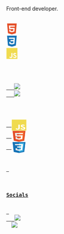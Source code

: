 Front-end developer.




<!---
Rbaiak/Rbaiak is a ✨ special ✨ repository because its `README.md` (this file) appears on your GitHub profile.
You can click the Preview link to take a look at your changes.
--->

<code>
<img height = "30" src = "https://github.com/devicons/devicon/blob/master/icons/html5/html5-plain.svg">
<img height ="30" src= "https://github.com/devicons/devicon/blob/master/icons/css3/css3-plain.svg">
<img height="30" src="https://raw.githubusercontent.com/devicons/devicon/master/icons/javascript/javascript-plain.svg">
  
 <div>
   <a href="https://github.com/Rbaiak">
   <img height="180em" src="https://github-readme-stats.vercel.app/api?username=Rbaiak&show_icons=true&theme=tokyonight&include_all_commits=true&count_private=true">
   <img height="180em" src="https://github-readme-stats.vercel.app/api/top-langs/?username=Rbaiak&layout=compact&langs_count=6&theme=tokyonight">

</div>
<div style="display: inline_block"><br>
  <img align="center" alt="Js" height="30" width="40" src="https://raw.githubusercontent.com/devicons/devicon/master/icons/javascript/javascript-plain.svg">
  <img align="center" alt="HTML" height="30" width="40" src="https://raw.githubusercontent.com/devicons/devicon/master/icons/html5/html5-original.svg">
  <img align="center" alt="CSS" height="30" width="40" src="https://raw.githubusercontent.com/devicons/devicon/master/icons/css3/css3-original.svg">
</div>
 
 <br>
 
  ### Socials
 
<div> 
  <a href = "https://www.linkedin.com/in/rbaiak2266/" target="_blank"> <img src ="https://img.shields.io/badge/-LinkedIn-%230077B5?style=for-the-badge&logo=linkedin&logoColor=white" target="_blank"></a> 
  <a href = "mailto:rgrdev09@gmail.com"><img src="https://img.shields.io/badge/-Gmail-%23333?style=for-the-badge&logo=gmail&logoColor=white" target="_blank"></a>
</div>
